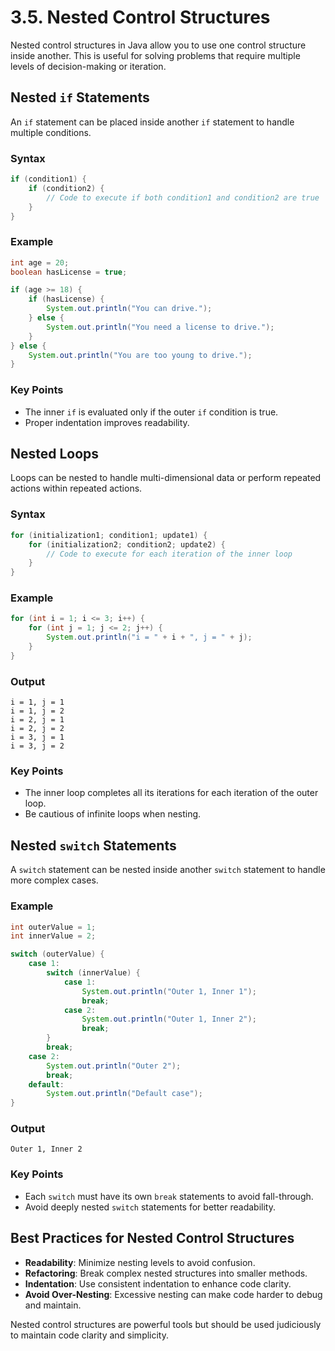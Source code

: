 # 3.5. Nested Control Structures

Nested control structures in Java allow you to use one control structure inside another. This is useful for solving problems that require multiple levels of decision-making or iteration.

## Nested `if` Statements

An `if` statement can be placed inside another `if` statement to handle multiple conditions.

### Syntax

```java
if (condition1) {
    if (condition2) {
        // Code to execute if both condition1 and condition2 are true
    }
}
```

### Example

```java
int age = 20;
boolean hasLicense = true;

if (age >= 18) {
    if (hasLicense) {
        System.out.println("You can drive.");
    } else {
        System.out.println("You need a license to drive.");
    }
} else {
    System.out.println("You are too young to drive.");
}
```

### Key Points

- The inner `if` is evaluated only if the outer `if` condition is true.
- Proper indentation improves readability.

## Nested Loops

Loops can be nested to handle multi-dimensional data or perform repeated actions within repeated actions.

### Syntax

```java
for (initialization1; condition1; update1) {
    for (initialization2; condition2; update2) {
        // Code to execute for each iteration of the inner loop
    }
}
```

### Example

```java
for (int i = 1; i <= 3; i++) {
    for (int j = 1; j <= 2; j++) {
        System.out.println("i = " + i + ", j = " + j);
    }
}
```

### Output

```
i = 1, j = 1
i = 1, j = 2
i = 2, j = 1
i = 2, j = 2
i = 3, j = 1
i = 3, j = 2
```

### Key Points

- The inner loop completes all its iterations for each iteration of the outer loop.
- Be cautious of infinite loops when nesting.

## Nested `switch` Statements

A `switch` statement can be nested inside another `switch` statement to handle more complex cases.

### Example

```java
int outerValue = 1;
int innerValue = 2;

switch (outerValue) {
    case 1:
        switch (innerValue) {
            case 1:
                System.out.println("Outer 1, Inner 1");
                break;
            case 2:
                System.out.println("Outer 1, Inner 2");
                break;
        }
        break;
    case 2:
        System.out.println("Outer 2");
        break;
    default:
        System.out.println("Default case");
}
```

### Output

```
Outer 1, Inner 2
```

### Key Points

- Each `switch` must have its own `break` statements to avoid fall-through.
- Avoid deeply nested `switch` statements for better readability.

## Best Practices for Nested Control Structures

- **Readability**: Minimize nesting levels to avoid confusion.
- **Refactoring**: Break complex nested structures into smaller methods.
- **Indentation**: Use consistent indentation to enhance code clarity.
- **Avoid Over-Nesting**: Excessive nesting can make code harder to debug and maintain.

Nested control structures are powerful tools but should be used judiciously to maintain code clarity and simplicity.
